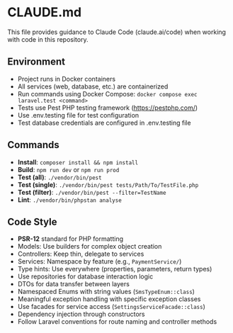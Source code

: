 # CLAUDE.md

This file provides guidance to Claude Code (claude.ai/code) when working with code in this repository.

## Environment
- Project runs in Docker containers
- All services (web, database, etc.) are containerized
- Run commands using Docker Compose: `docker compose exec laravel.test <command>`
- Tests use Pest PHP testing framework (https://pestphp.com/)
- Use .env.testing file for test configuration
- Test database credentials are configured in .env.testing file

## Commands
- **Install**: `composer install && npm install`
- **Build**: `npm run dev` or `npm run prod`
- **Test (all)**: `./vendor/bin/pest`
- **Test (single)**: `./vendor/bin/pest tests/Path/To/TestFile.php`
- **Test (filter)**: `./vendor/bin/pest --filter=TestName`
- **Lint**: `./vendor/bin/phpstan analyse`

## Code Style
- **PSR-12** standard for PHP formatting
- Models: Use builders for complex object creation
- Controllers: Keep thin, delegate to services
- Services: Namespace by feature (e.g., `PaymentService/`)
- Type hints: Use everywhere (properties, parameters, return types)
- Use repositories for database interaction logic
- DTOs for data transfer between layers
- Namespaced Enums with string values (`SmsTypeEnum::class`)
- Meaningful exception handling with specific exception classes
- Use facades for service access (`SettingsServiceFacade::class`)
- Dependency injection through constructors
- Follow Laravel conventions for route naming and controller methods